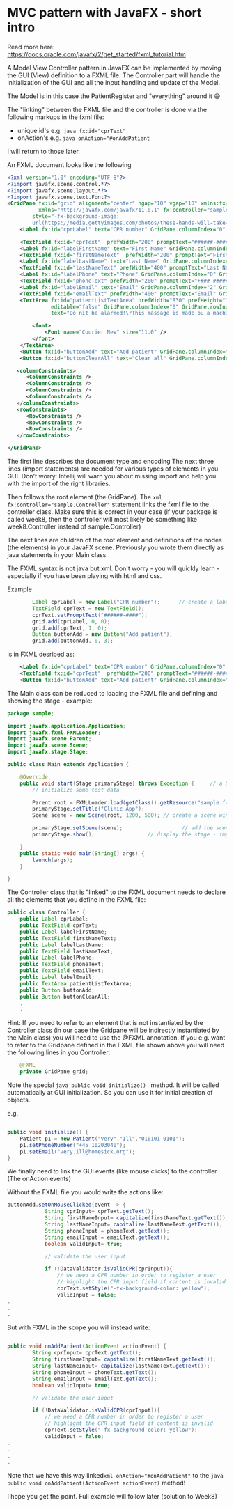 # MVC pattern with JavaFX - short intro

Read more here: https://docs.oracle.com/javafx/2/get_started/fxml_tutorial.htm

A Model View Controller pattern in JavaFX can be implemented by moving the GUI (View) definition to a FXML file.
The Controller part will handle the initialization of the GUI and all the input handling and update of the Model.

The Model is in this case the PatientRegister and "everything" around it :smile:

The "linking" between the FXML file and the controller is done via the following markups in the fxml file: 

* unique id's  e.g. ```java fx:id="cprText"```
* onAction's e.g. ```java onAction="#onAddPatient```

I will return to those later.

An FXML document looks like the following

```XML
<?xml version="1.0" encoding="UTF-8"?>
<?import javafx.scene.control.*?>
<?import javafx.scene.layout.*?>
<?import javafx.scene.text.Font?>
<GridPane fx:id="grid" alignment="center" hgap="10" vgap="10" xmlns:fx="http://javafx.com/fxml/1"
          xmlns="http://javafx.com/javafx/11.0.1" fx:controller="sample.Controller"
        style="-fx-background-image:
        url(https://media.gettyimages.com/photos/these-hands-will-take-care-of-you-picture-id855467380?s=2048x2048)">
    <Label fx:id="cprLabel" text="CPR number" GridPane.columnIndex="0" GridPane.rowIndex="0" /> <!-- a comment -->

    <TextField fx:id="cprText"  prefWidth="200" promptText="######-####" GridPane.columnIndex="1" GridPane.rowIndex="0" />
    <Label fx:id="labelFirstName" text="First Name" GridPane.columnIndex="0" GridPane.rowIndex="1" />
    <TextField fx:id="firstNameText"  prefWidth="200" promptText="First Name" GridPane.columnIndex="1" GridPane.rowIndex="1" />
    <Label fx:id="labelLastName" text="Last Name" GridPane.columnIndex="2" GridPane.rowIndex="1" />
    <TextField fx:id="lastNameText" prefWidth="400" promptText="Last Name" GridPane.columnIndex="3" GridPane.rowIndex="1" />
    <Label fx:id="labelPhone" text="Phone" GridPane.columnIndex="0" GridPane.rowIndex="2" />
    <TextField fx:id="phoneText" prefWidth="200" promptText="+### ########" GridPane.columnIndex="1" GridPane.rowIndex="2" />
    <Label fx:id="labelEmail" text="Email" GridPane.columnIndex="2" GridPane.rowIndex="2" />
    <TextField fx:id="emailText" prefWidth="400" promptText="Email" GridPane.columnIndex="3" GridPane.rowIndex="2" />
    <TextArea fx:id="patientListTextArea" prefWidth="830" prefHeight="190"
              editable="false" GridPane.columnIndex="0" GridPane.rowIndex="5" GridPane.columnSpan="4" GridPane.rowSpan="1"
              text="Do nit be alarmed!\rThis massage is made bu a machine">

        <font>
            <Font name="Courier New" size="11.0" />
        </font>
    </TextArea>
    <Button fx:id="buttonAdd" text="Add patient" GridPane.columnIndex="0" GridPane.rowIndex="3" onAction="#onAddPatient"/>
    <Button fx:id="buttonClearAll" text="Clear all" GridPane.columnIndex="0" GridPane.rowIndex="6" onAction="#onClearAll"/>

   <columnConstraints>
      <ColumnConstraints />
      <ColumnConstraints />
      <ColumnConstraints />
      <ColumnConstraints />
   </columnConstraints>
   <rowConstraints>
      <RowConstraints />
      <RowConstraints />
      <RowConstraints />
   </rowConstraints>

</GridPane>
```

The first line describes the document type and encoding
The next three lines (import statements) are needed for various types of elements in you GUI. Don't worry: Intellij will warn you about
missing import and help you with the import of the right libraries.

Then follows the root element (the GridPane). The ```xml fx:controller="sample.Controller"``` statement links the fxml file to the controller class.
Make sure this is correct in your case (if your package is called week8, then the controller will most likely be something like week8.Controller instead of sample.Controller)

The next lines are children of the root element and definitions of the nodes (the elements) in your JavaFX scene.
Previously you wrote them directly as java statements in your Main class.

The FXML syntax is not java but xml. Don't worry - you will quickly learn - especially if you have been playing with html and css.

Example

```java
        Label cprLabel = new Label("CPR number");      // create a label displaying "CPR number"
		TextField cprText = new TextField();
        cprText.setPromptText("######-####");
		grid.add(cprLabel, 0, 0);
		grid.add(cprText, 1, 0);
		Button buttonAdd = new Button("Add patient");
		grid.add(buttonAdd, 0, 3);
```
is in FXML desribed as:

```XML
    <Label fx:id="cprLabel" text="CPR number" GridPane.columnIndex="0" GridPane.rowIndex="0" />
	<TextField fx:id="cprText"  prefWidth="200" promptText="######-####" GridPane.columnIndex="1" GridPane.rowIndex="0" />
	<Button fx:id="buttonAdd" text="Add patient" GridPane.columnIndex="0" GridPane.rowIndex="3" onAction="#onAddPatient"/>
```

The Main class can be reduced to loading the FXML file and defining and showing the stage - example:

```java
package sample;

import javafx.application.Application;
import javafx.fxml.FXMLLoader;
import javafx.scene.Parent;
import javafx.scene.Scene;
import javafx.stage.Stage;

public class Main extends Application {

    @Override
    public void start(Stage primaryStage) throws Exception {     // a Stage is the main window for a JavaFX application
        // initialize some test data

        Parent root = FXMLLoader.load(getClass().getResource("sample.fxml"));
        primaryStage.setTitle("Clinic App");
        Scene scene = new Scene(root, 1200, 500); // create a scene window 1200 x 500 pixels

        primaryStage.setScene(scene);                   // add the scene to the stage / application window
        primaryStage.show();                 // display the stage - important! otherwise nothing happens :-)

    }
    public static void main(String[] args) {
        launch(args);
    }

}

```



The Controller class that is "linked" to the FXML document needs to declare all the elements that you define in the FXML file:

```java
public class Controller {
    public Label cprLabel;
    public TextField cprText;
    public Label labelFirstName;
    public TextField firstNameText;
    public Label labelLastName;
    public TextField lastNameText;
    public Label labelPhone;
    public TextField phoneText;
    public TextField emailText;
    public Label labelEmail;
    public TextArea patientListTextArea;
    public Button buttonAdd;
    public Button buttonClearAll;
	.
	.
```

Hint:
If you need to refer to an element that is not instantiated by the Controller class (in our case the Gridpane will be indirectly instantiated by
the Main class) you will need to use the @FXML annotation. If you e.g. want to refer to the Gridpane defined in the FXML file shown above you will need
the following lines in you Controller:

```java
    @FXML
    private GridPane grid;
```

Note the special ```java public void initialize() ``` method. It will be called automatically at GUI initialization. 
So you can use it for initial creation of objects.

e.g.

```java

public void initialize() {
	Patient p1 = new Patient("Very","Ill","010101-0101");	
    p1.setPhoneNumber("+45 10203040");
    p1.setEmail("very.ill@homesick.org");
}
```

We finally need to link the GUI events (like mouse clicks) to the controller (The onAction events)


Without the FXML file you would write the actions like:

```java
buttonAdd.setOnMouseClicked(event -> {
            String cprInput= cprText.getText();
            String firstNameInput= capitalize(firstNameText.getText());
            String lastNameInput= capitalize(lastNameText.getText());
            String phoneInput = phoneText.getText();
            String emailInput = emailText.getText();
            boolean validInput= true;

            // validate the user input

            if (!DataValidator.isValidCPR(cprInput)){
                // we need a CPR number in order to register a user
                // highlight the CPR input field if content is invalid
                cprText.setStyle("-fx-background-color: yellow");
                validInput = false;
.
.
.
```

But with FXML in the scope you will instead write:

```java

public void onAddPatient(ActionEvent actionEvent) {
        String cprInput= cprText.getText();
        String firstNameInput= capitalize(firstNameText.getText());
        String lastNameInput= capitalize(lastNameText.getText());
        String phoneInput = phoneText.getText();
        String emailInput = emailText.getText();
        boolean validInput= true;

        // validate the user input

        if (!DataValidator.isValidCPR(cprInput)){
            // we need a CPR number in order to register a user
            // highlight the CPR input field if content is invalid
            cprText.setStyle("-fx-background-color: yellow");
            validInput = false;
.
.
.
.
```

Note that we have this way linked```xml onAction="#onAddPatient"``` to the ```java public void onAddPatient(ActionEvent actionEvent)``` method!

I hope you get the point. Full example will follow later (solution to Week8)
















